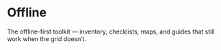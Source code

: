 # Offline
The offline-first toolkit — inventory, checklists, maps, and guides that still work when the grid doesn’t.
